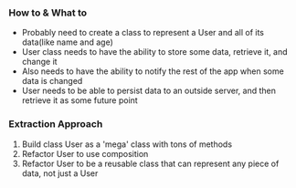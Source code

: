 ### How to & What to

- Probably need to create a class to represent a User and all of its data(like name and age)
- User class needs to have the ability to store some data, retrieve it, and change it
- Also needs to have the ability to notify the rest of the app when some data is changed
- User needs to be able to persist data to an outside server, and then retrieve it as some future point

### Extraction Approach

1. Build class User as a 'mega' class with tons of methods
2. Refactor User to use composition
3. Refactor User to be a reusable class that can represent any piece of data, not just a User
